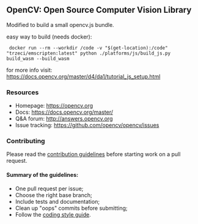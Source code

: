 ## OpenCV: Open Source Computer Vision Library


Modified to build a small opencv.js bundle. 

easy way to build (needs docker):
```
 docker run --rm --workdir /code -v "$(get-location):/code" "trzeci/emscripten:latest" python ./platforms/js/build_js.py build_wasm --build_wasm
```

for more info visit: https://docs.opencv.org/master/d4/da1/tutorial_js_setup.html 


### Resources

* Homepage: <https://opencv.org>
* Docs: <https://docs.opencv.org/master/>
* Q&A forum: <http://answers.opencv.org>
* Issue tracking: <https://github.com/opencv/opencv/issues>

### Contributing

Please read the [contribution guidelines](https://github.com/opencv/opencv/wiki/How_to_contribute) before starting work on a pull request.

#### Summary of the guidelines:

* One pull request per issue;
* Choose the right base branch;
* Include tests and documentation;
* Clean up "oops" commits before submitting;
* Follow the [coding style guide](https://github.com/opencv/opencv/wiki/Coding_Style_Guide).
